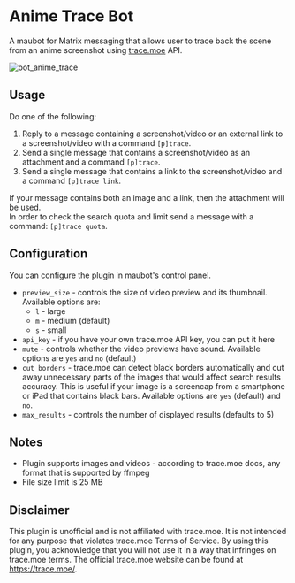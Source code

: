 # Anime Trace Bot

A maubot for Matrix messaging that allows user to trace back the scene from an anime screenshot using [trace.moe](https://trace.moe/) API.

![bot_anime_trace](https://github.com/user-attachments/assets/1159941f-d29a-49f5-a5d4-34ed797d7733)

## Usage

Do one of the following:  
1. Reply to a message containing a screenshot/video or an external link to a screenshot/video with a command `[p]trace`.  
2. Send a single message that contains a screenshot/video as an attachment and a command `[p]trace`.  
3. Send a single message that contains a link to the screenshot/video and a command `[p]trace link`.

If your message contains both an image and a link, then the attachment will be used.  
In order to check the search quota and limit send a message with a command: `[p]trace quota`.

## Configuration

You can configure the plugin in maubot's control panel.
* `preview_size` - controls the size of video preview and its thumbnail. Available options are:
  * `l` - large
  * `m` - medium (default)
  * `s` - small
* `api_key` - if you have your own trace.moe API key, you can put it here
* `mute` - controls whether the video previews have sound. Available options are `yes` and `no` (default)
* `cut_borders` - trace.moe can detect black borders automatically and cut away unnecessary parts of the images that would affect search results accuracy. This is useful if your image is a screencap from a smartphone or iPad that contains black bars. Available options are `yes` (default) and `no`.
* `max_results` - controls the number of displayed results (defaults to 5)

## Notes

- Plugin supports images and videos - according to trace.moe docs, any format that is supported by ffmpeg
- File size limit is 25 MB

## Disclaimer

This plugin is unofficial and is not affiliated with trace.moe. It is not intended for any purpose that violates trace.moe Terms of Service. By using this plugin, you acknowledge that you will not use it in a way that infringes on trace.moe terms. The official trace.moe website can be found at https://trace.moe/.
